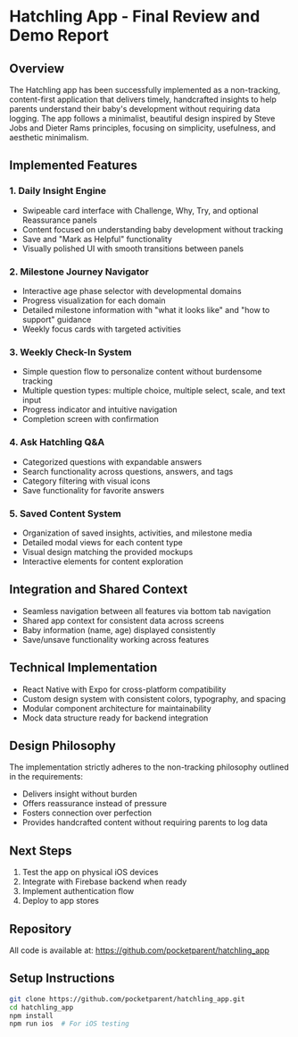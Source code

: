 # Hatchling App - Final Review and Demo Report

## Overview
The Hatchling app has been successfully implemented as a non-tracking, content-first application that delivers timely, handcrafted insights to help parents understand their baby's development without requiring data logging. The app follows a minimalist, beautiful design inspired by Steve Jobs and Dieter Rams principles, focusing on simplicity, usefulness, and aesthetic minimalism.

## Implemented Features

### 1. Daily Insight Engine
- Swipeable card interface with Challenge, Why, Try, and optional Reassurance panels
- Content focused on understanding baby development without tracking
- Save and "Mark as Helpful" functionality
- Visually polished UI with smooth transitions between panels

### 2. Milestone Journey Navigator
- Interactive age phase selector with developmental domains
- Progress visualization for each domain
- Detailed milestone information with "what it looks like" and "how to support" guidance
- Weekly focus cards with targeted activities

### 3. Weekly Check-In System
- Simple question flow to personalize content without burdensome tracking
- Multiple question types: multiple choice, multiple select, scale, and text input
- Progress indicator and intuitive navigation
- Completion screen with confirmation

### 4. Ask Hatchling Q&A
- Categorized questions with expandable answers
- Search functionality across questions, answers, and tags
- Category filtering with visual icons
- Save functionality for favorite answers

### 5. Saved Content System
- Organization of saved insights, activities, and milestone media
- Detailed modal views for each content type
- Visual design matching the provided mockups
- Interactive elements for content exploration

## Integration and Shared Context
- Seamless navigation between all features via bottom tab navigation
- Shared app context for consistent data across screens
- Baby information (name, age) displayed consistently
- Save/unsave functionality working across features

## Technical Implementation
- React Native with Expo for cross-platform compatibility
- Custom design system with consistent colors, typography, and spacing
- Modular component architecture for maintainability
- Mock data structure ready for backend integration

## Design Philosophy
The implementation strictly adheres to the non-tracking philosophy outlined in the requirements:
- Delivers insight without burden
- Offers reassurance instead of pressure
- Fosters connection over perfection
- Provides handcrafted content without requiring parents to log data

## Next Steps
1. Test the app on physical iOS devices
2. Integrate with Firebase backend when ready
3. Implement authentication flow
4. Deploy to app stores

## Repository
All code is available at: https://github.com/pocketparent/hatchling_app

## Setup Instructions
```bash
git clone https://github.com/pocketparent/hatchling_app.git
cd hatchling_app
npm install
npm run ios  # For iOS testing
```
